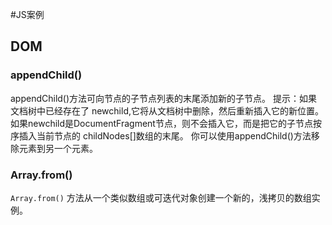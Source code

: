 #JS案例

## DOM

### appendChild()
appendChild()方法可向节点的子节点列表的末尾添加新的子节点。
提示：如果文档树中已经存在了 newchild,它将从文档树中删除，然后重新插入它的新位置。如果newchild是DocumentFragment节点，则不会插入它，而是把它的子节点按序插入当前节点的 childNodes[]数组的末尾。
你可以使用appendChild()方法移除元素到另一个元素。


### Array.from()
`Array.from()` 方法从一个类似数组或可迭代对象创建一个新的，浅拷贝的数组实例。
